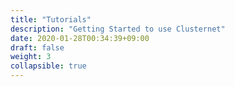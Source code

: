 ```yaml
---
title: "Tutorials"
description: "Getting Started to use Clusternet"
date: 2020-01-28T00:34:39+09:00
draft: false
weight: 3
collapsible: true
---
```

